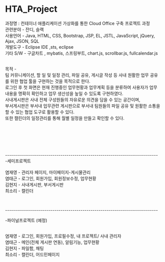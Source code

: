 # HTA_Project
  과정명 : 컨테이너 애플리케이션 가상화를 통한 Cloud Office 구축 프로젝트 과정 <br/>
  관련분야 - 잔디, 슬랙 <br/>
  사용언어 - Java, HTML, CSS, Bootstrap, JSP, EL, JSTL, JavaScript, jQuery, Ajax, JSON, SQL <br/>
  개발도구 - Eclipse IDE ,sts, eclipse <br/>
  기타 S/W - 구글차트 , mybatis, 스프링부트, chart.js, scrollbar.js, fullcalendar.js <br/> <br/>

  목적 -  <br/>
    팀 커뮤니케이션, 할 일 및 일정 관리, 파일 공유, 게시글 작성 등 사내 원활한 업무 공유를 위한 협업 툴을 구현하는 것을 목적으로 한다. <br/>
    로그인 후 첫 화면은 현재 진행중인 업무현황과 업무계획 등을 분류하여 사용자가 업무내용을 명확히 확인하고 업무 생산성을 높일 수 있도록 구현하였다. <br/>
    사내게시판은 사내 전체 구성원들의 자유로운 의견을 담을 수 있는 공간이며,  <br/>
    부서게시판은 부서내 업무관련 게시판으로 부서내 팀원들의 파일 공유 및 원활한 소통을 할 수 있는 협업 도구로 활용할 수 있다.  <br/>
    또한 캘린더의 일정관리를 통해 월별 일정을 만들고 확인할 수 있다. <br/>
 <br/>
 <br/>
 <br/> <br/>
 <br/>
 <br/>
----------------------------------------------------------------------------- <br/>
-세미프로젝트 <br/>
 <br/>
  염재영 - 관리자 페이지, 마이페이지-게시물관리 <br/>
  염태근 - 로그인, 회원가입, 회원정보수정, 업무현황 <br/>
  김현지 - 사내게시판, 부서게시판  <br/>
  최소리 - 캘린더 <br/>

 <br/>


----------------------------------------------------------------------------- <br/>

-파이널프로젝트 (예정) <br/>
 <br/>

  염재영 - 로그인, 회원가입, 프로필수정, 내 프로젝트/ 사내 관리자 <br/>
  염태근 - 메인(전체 게시판 연동), 알림기능, 업무현황  <br/>
  김현지 - 파일함, 채팅  <br/>
  최소리 - 캘린더, 어드민페이지 <br/>


